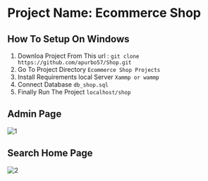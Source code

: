 # Project Name: Ecommerce Shop 

## How To Setup On Windows
1. Downloa Project From This url :  `git clone https://github.com/apurbo57/Shop.git`
2. Go To Project Directory `Ecommerce Shop Projects`
3. Install Requirements local Server `Xammp or wammp`
4. Connect Database `db_shop.sql`
5. Finally Run The Project `localhost/shop`


## Admin Page
![1](https://user-images.githubusercontent.com/67797830/86506829-f8ad5380-bdf4-11ea-88e7-6d02725a6c71.png)
## Search Home Page
![2](https://user-images.githubusercontent.com/67797830/86506845-1bd80300-bdf5-11ea-87b6-84364bcf5f3f.png)